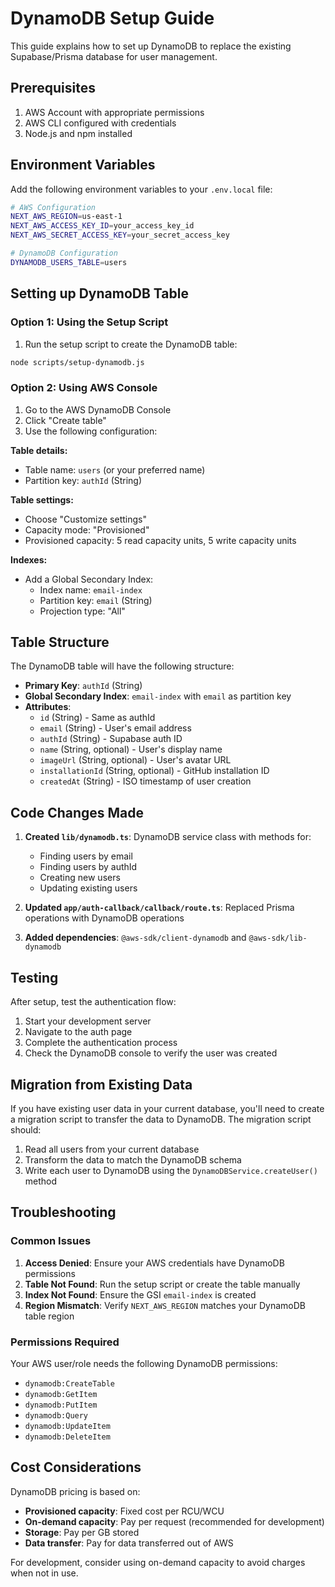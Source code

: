 # DynamoDB Setup Guide

This guide explains how to set up DynamoDB to replace the existing Supabase/Prisma database for user management.

## Prerequisites

1. AWS Account with appropriate permissions
2. AWS CLI configured with credentials
3. Node.js and npm installed

## Environment Variables

Add the following environment variables to your `.env.local` file:

```bash
# AWS Configuration
NEXT_AWS_REGION=us-east-1
NEXT_AWS_ACCESS_KEY_ID=your_access_key_id
NEXT_AWS_SECRET_ACCESS_KEY=your_secret_access_key

# DynamoDB Configuration
DYNAMODB_USERS_TABLE=users
```

## Setting up DynamoDB Table

### Option 1: Using the Setup Script

1. Run the setup script to create the DynamoDB table:

```bash
node scripts/setup-dynamodb.js
```

### Option 2: Using AWS Console

1. Go to the AWS DynamoDB Console
2. Click "Create table"
3. Use the following configuration:

**Table details:**
- Table name: `users` (or your preferred name)
- Partition key: `authId` (String)

**Table settings:**
- Choose "Customize settings"
- Capacity mode: "Provisioned"
- Provisioned capacity: 5 read capacity units, 5 write capacity units

**Indexes:**
- Add a Global Secondary Index:
  - Index name: `email-index`
  - Partition key: `email` (String)
  - Projection type: "All"

## Table Structure

The DynamoDB table will have the following structure:

- **Primary Key**: `authId` (String)
- **Global Secondary Index**: `email-index` with `email` as partition key
- **Attributes**:
  - `id` (String) - Same as authId
  - `email` (String) - User's email address
  - `authId` (String) - Supabase auth ID
  - `name` (String, optional) - User's display name
  - `imageUrl` (String, optional) - User's avatar URL
  - `installationId` (String, optional) - GitHub installation ID
  - `createdAt` (String) - ISO timestamp of user creation

## Code Changes Made

1. **Created `lib/dynamodb.ts`**: DynamoDB service class with methods for:
   - Finding users by email
   - Finding users by authId
   - Creating new users
   - Updating existing users

2. **Updated `app/auth-callback/callback/route.ts`**: Replaced Prisma operations with DynamoDB operations

3. **Added dependencies**: `@aws-sdk/client-dynamodb` and `@aws-sdk/lib-dynamodb`

## Testing

After setup, test the authentication flow:

1. Start your development server
2. Navigate to the auth page
3. Complete the authentication process
4. Check the DynamoDB console to verify the user was created

## Migration from Existing Data

If you have existing user data in your current database, you'll need to create a migration script to transfer the data to DynamoDB. The migration script should:

1. Read all users from your current database
2. Transform the data to match the DynamoDB schema
3. Write each user to DynamoDB using the `DynamoDBService.createUser()` method

## Troubleshooting

### Common Issues

1. **Access Denied**: Ensure your AWS credentials have DynamoDB permissions
2. **Table Not Found**: Run the setup script or create the table manually
3. **Index Not Found**: Ensure the GSI `email-index` is created
4. **Region Mismatch**: Verify `NEXT_AWS_REGION` matches your DynamoDB table region

### Permissions Required

Your AWS user/role needs the following DynamoDB permissions:
- `dynamodb:CreateTable`
- `dynamodb:GetItem`
- `dynamodb:PutItem`
- `dynamodb:Query`
- `dynamodb:UpdateItem`
- `dynamodb:DeleteItem`

## Cost Considerations

DynamoDB pricing is based on:
- **Provisioned capacity**: Fixed cost per RCU/WCU
- **On-demand capacity**: Pay per request (recommended for development)
- **Storage**: Pay per GB stored
- **Data transfer**: Pay for data transferred out of AWS

For development, consider using on-demand capacity to avoid charges when not in use.